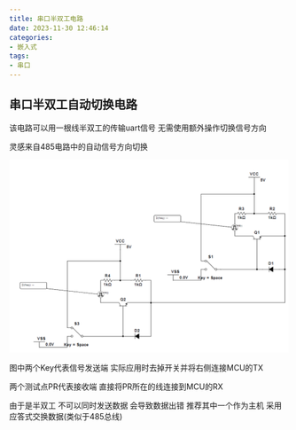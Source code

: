 ```yaml
---
title: 串口半双工电路
date: 2023-11-30 12:46:14
categories:
- 嵌入式
tags:
- 串口
---
```


## 串口半双工自动切换电路

该电路可以用一根线半双工的传输uart信号 无需使用额外操作切换信号方向

灵感来自485电路中的自动信号方向切换

<!-- more -->

![image-20210731160925181](../img/image-20210731160925181.png)

图中两个Key代表信号发送端 实际应用时去掉开关并将右侧连接MCU的TX

两个测试点PR代表接收端 直接将PR所在的线连接到MCU的RX

由于是半双工 不可以同时发送数据 会导致数据出错 推荐其中一个作为主机 采用应答式交换数据(类似于485总线)


